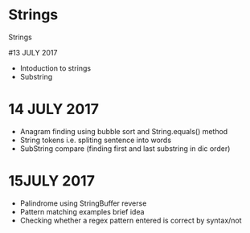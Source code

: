 # Strings
Strings

#13 JULY 2017
* Intoduction to strings
* Substring

# 14 JULY 2017
* Anagram finding using bubble sort and String.equals() method
* String tokens i.e. spliting sentence into words
* SubString compare (finding first and last substring in dic order)

# 15JULY 2017
* Palindrome using StringBuffer reverse
* Pattern matching examples brief idea
* Checking whether a regex pattern entered is correct by syntax/not